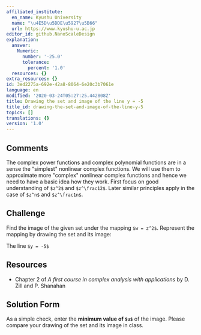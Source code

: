 ```yaml
---
affiliated_institute:
  en_name: Kyushu University
  name: "\u4E5D\u5DDE\u5927\u5B66"
  url: https://www.kyushu-u.ac.jp
editor_id: github.NanoScaleDesign
explanation:
  answer:
    Numeric:
      number: '-25.0'
      tolerance:
        percent: '1.0'
  resources: {}
extra_resources: {}
id: 3ed2275a-692e-42a8-8064-6e20c3b7061e
language: en
modified: '2020-03-24T05:27:25.442808Z'
title: Drawing the set and image of the line y = -5
title_id: drawing-the-set-and-image-of-the-line-y-5
topics: []
translations: {}
version: '1.0'
---
```


## Comments

The complex power functions and complex polynomial functions are in a sense the "simplest" nonlinear complex functions. We will use them to approximate more "complex" nonlinear complex functions and hence we need to have a basic idea how they work. First focus on good understanding of `$z^2$` and `$z^\frac12$`. Later similar principles apply in the case of `$z^n$` and `$z^\frac1n$`.

## Challenge

Find the image of the given set under the mapping `$w = z^2$`. Represent the mapping by drawing the set and its image:
    
The line `$y = -5$`



## Resources
    
- Chapter 2 of *A first course in complex analysis with applications* by D. Zill and P. Shanahan


## Solution Form
As a simple check, enter the **minimum value of `$u$`** of the image.
Please compare your drawing of the set and its image in class.
